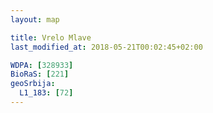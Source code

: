 ```yaml
---
layout: map

title: Vrelo Mlave
last_modified_at: 2018-05-21T00:02:45+02:00

WDPA: [328933]
BioRaS: [221]
geoSrbija:
  L1_183: [72]
---
```

